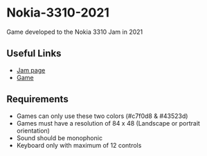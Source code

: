# Nokia-3310-2021
Game developed to the Nokia 3310 Jam in 2021

## Useful Links

* [Jam page](https://itch.io/jam/nokiajam3)
* [Game](https://toscan0.itch.io/catch-the-fly)

## Requirements

* Games can only use these two colors (#c7f0d8 & #43523d)
* Games must have a resolution of 84 x 48 (Landscape or portrait orientation)
* Sound should be monophonic
* Keyboard only with maximum of 12 controls
